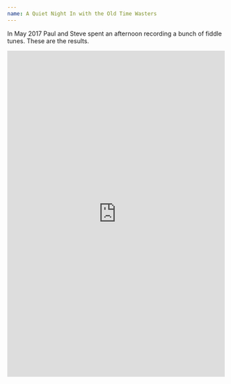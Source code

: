 ```yaml
---
name: A Quiet Night In with the Old Time Wasters
---
```


In May 2017 Paul and Steve spent an afternoon recording a bunch of fiddle tunes. These are the results.

<iframe style="border: 0; width: 500px; height: 750px;" src="https://bandcamp.com/EmbeddedPlayer/album=2869197595/size=large/bgcol=ffffff/linkcol=0687f5/transparent=true/" seamless><a href="http://theoldtimewasters.bandcamp.com/album/a-quiet-night-in-with-the-old-time-wasters">A Quiet Night In With The Old-Time Wasters by The Old-Time Wasters</a></iframe>